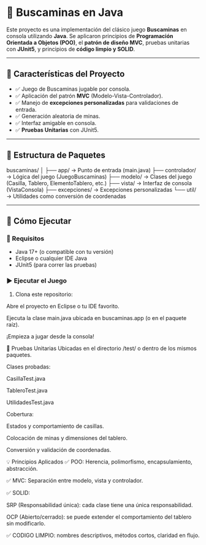 # 🎯 Buscaminas en Java

Este proyecto es una implementación del clásico juego **Buscaminas** en consola utilizando **Java**. Se aplicaron principios de **Programación Orientada a Objetos (POO)**, el **patrón de diseño MVC**, pruebas unitarias con **JUnit5**, y principios de **código limpio y SOLID**.

---

## 🧠 Características del Proyecto

- ✅ Juego de Buscaminas jugable por consola.
- ✅ Aplicación del patrón **MVC** (Modelo-Vista-Controlador).
- ✅ Manejo de **excepciones personalizadas** para validaciones de entrada.
- ✅ Generación aleatoria de minas.
- ✅ Interfaz amigable en consola.
- ✅ **Pruebas Unitarias** con JUnit5.
  

---

## 📁 Estructura de Paquetes

buscaminas/
│
├── app/ → Punto de entrada (main.java)
├── controlador/ → Lógica del juego (JuegoBuscaminas)
├── modelo/ → Clases del juego (Casilla, Tablero, ElementoTablero, etc.)
├── vista/ → Interfaz de consola (VistaConsola)
├── excepciones/ → Excepciones personalizadas
└── util/ → Utilidades como conversión de coordenadas


---

## 🏁 Cómo Ejecutar

### 📌 Requisitos

- Java 17+ (o compatible con tu versión)
- Eclipse o cualquier IDE Java
- JUnit5 (para correr las pruebas)

### ▶️ Ejecutar el Juego

1. Clona este repositorio:

 
   

Abre el proyecto en Eclipse o tu IDE favorito.

Ejecuta la clase main.java ubicada en buscaminas.app (o en el paquete raíz).

¡Empieza a jugar desde la consola!

🧪 Pruebas Unitarias
Ubicadas en el directorio /test/ o dentro de los mismos paquetes.

Clases probadas:

CasillaTest.java

TableroTest.java

UtilidadesTest.java

Cobertura:

Estados y comportamiento de casillas.

Colocación de minas y dimensiones del tablero.

Conversión y validación de coordenadas.

💡 Principios Aplicados
✅ POO: Herencia, polimorfismo, encapsulamiento, abstracción.

✅ MVC: Separación entre modelo, vista y controlador.

✅ SOLID:

SRP (Responsabilidad única): cada clase tiene una única responsabilidad.

OCP (Abierto/cerrado): se puede extender el comportamiento del tablero sin modificarlo.

✅ CODIGO LIMPIO: nombres descriptivos, métodos cortos, claridad en flujo.
